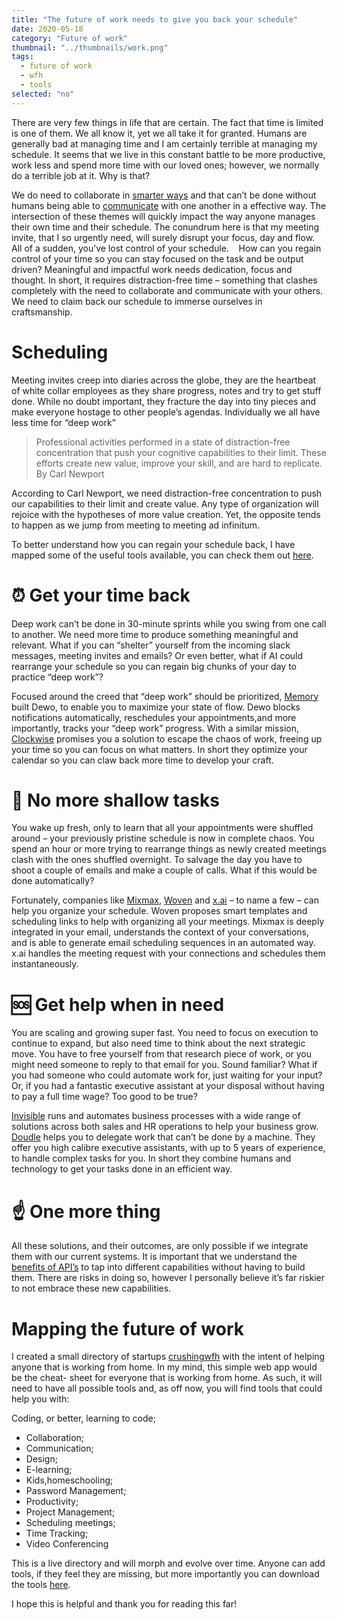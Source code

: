 ```yaml
---
title: "The future of work needs to give you back your schedule"
date: 2020-05-18
category: "Future of work"
thumbnail: "../thumbnails/work.png"
tags:
  - future of work
  - wfh
  - tools
selected: "no"
---
```


There are very few things in life that are certain. The fact that time is limited is one of them. We all know it, yet we all take it for granted. Humans are generally bad at managing time and I am certainly terrible at managing my schedule. It seems that we live in this constant battle to be more productive, work less and spend more time with our loved ones; however, we normally do a terrible job at it. Why is that?   

We do need to collaborate in [smarter ways](https://www.tiagofsanchez.com/the-future-of-work-needs-smart-collaboration) and that can’t be done without humans being able to [communicate](https://www.tiagofsanchez.com/the-future-of-work-needs-a-new-communication-tool) with one another in a effective way. The intersection of these themes will quickly impact the way anyone manages their own time and their schedule. The conundrum here is that my meeting invite, that I so urgently need, will surely disrupt your focus, day and flow. All of a sudden, you’ve lost control of your schedule. 
 
How can you regain control of your time so you can stay focused on the task and be output driven? Meaningful and impactful work needs dedication, focus and thought. In short, it requires distraction-free time – something that clashes completely with the need to collaborate and communicate with your others. We need to claim back our schedule to immerse ourselves in craftsmanship.   

# Scheduling

Meeting invites creep into diaries across the globe, they are the heartbeat of white collar employees as they share progress, notes and try to get stuff done. While no doubt important, they fracture the day into tiny pieces and make everyone hostage to  other people’s agendas. Individually we all have less time for “deep work” 

>Professional activities performed in a state of distraction-free concentration that push your cognitive capabilities to their limit. These efforts create new value, improve your skill, and are hard to replicate.
By Carl Newport    

According to Carl Newport, we need distraction-free concentration to push our capabilities to their limit and create value. Any type of organization will rejoice with the hypotheses of more value creation. Yet, the opposite tends to happen as we jump from meeting to meeting ad infinitum.  

To better understand how you can regain your schedule back, I have mapped some of the useful tools available, you can check them out [here](https://crushingwfh.com/scheduling/).

# ⏰ Get your time back 

Deep work can’t be done in 30-minute sprints while you swing from one call to another. We need more time to produce something meaningful and relevant. What if you can “shelter” yourself from the incoming slack messages, meeting invites and emails? Or even better, what if AI could rearrange your schedule so you can regain big chunks of your day to practice “deep work”?
 
Focused around the creed that “deep work” should be prioritized, [Memory](https://crushingwfh.com/scheduling/memory) built Dewo, to enable you to maximize your state of flow. Dewo blocks notifications automatically, reschedules your appointments,and more importantly, tracks your “deep work” progress. With a similar mission, [Clockwise](https://crushingwfh.com/scheduling/clockwise) promises you a solution to escape the chaos of work, freeing up your time so you can focus on what matters. In short they optimize your calendar so you can claw back more time to develop your craft.

# 🤢 No more shallow tasks

You wake up fresh, only to learn that all your appointments were shuffled around – your previously pristine schedule is now in complete chaos. You spend an hour or more trying to rearrange things as newly created meetings clash with the ones shuffled overnight. To salvage the day you have to shoot a couple of emails and make a couple of calls. What if this would be done automatically? 

Fortunately, companies like [Mixmax](https://crushingwfh.com/scheduling/mixmax), [Woven](https://crushingwfh.com/scheduling/woven) and [x.ai](https://crushingwfh.com/scheduling/x.ai) – to name a few – can help you organize your schedule. Woven proposes smart templates and scheduling links to help with organizing all your meetings. Mixmax is deeply integrated in your email, understands the context of your conversations, and is able to generate email scheduling sequences in an automated way. x.ai handles the meeting request with your connections and schedules them instantaneously.  
 
# 🆘 Get help when in need

You are scaling and growing super fast. You need to focus on execution to continue to expand, but also need time to think about the next strategic move. You have to free yourself from that research piece of work, or you might need someone to reply to that email for you. Sound familiar? What if you had someone who could automate work for, just waiting for your input? Or, if you had a fantastic executive assistant at your disposal without having to pay a full time wage? Too good to be true? 

[Invisible](https://crushingwfh.com/scheduling/invisible) runs and automates business processes with a wide range of solutions across both sales and HR operations to help your business grow. [Doudle](https://crushingwfh.com/scheduling/doudle) helps you to delegate work that can’t be done by a machine. They offer you high calibre executive assistants, with up to 5 years of experience, to handle complex tasks for you. In short they combine humans and technology to get your tasks done in an efficient way.
 

# ☝️ One more thing

All these solutions, and their outcomes, are only possible if we integrate them with our current systems. It is important that we understand the [benefits of API’s](https://www.tiagofsanchez.com/ap-is-are-the-new-railroad) to tap into different capabilities without having to build them. There are risks in doing so, however I personally believe it’s far riskier to not embrace these new capabilities. 

# Mapping the future of work

I created a small directory of startups [crushingwfh](https://crushingwfh.com/) with the intent of helping anyone that is working from home. In my mind, this simple web app would be the cheat- sheet for everyone that is working from home. As such, it will need to have all possible tools and, as off now, you will find tools that could help you with: 

Coding, or better, learning to code;
- Collaboration;
- Communication;
- Design; 
- E-learning; 
- Kids,homeschooling; 
- Password Management; 
- Productivity; 
- Project Management; 
- Scheduling meetings; 
- Time Tracking; 
- Video Conferencing 

This is a live directory and will morph and evolve over time. Anyone can add tools, if they feel they are missing, but more importantly you can download the tools [here](https://crushingwfh.com/downloadtools).


I hope this is helpful and thank you for reading this far!





